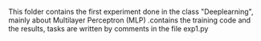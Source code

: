 This folder contains the first experiment done in the class "Deeplearning", mainly about Multilayer Perceptron (MLP) .contains the training code and the results, tasks are written by comments in the file exp1.py
